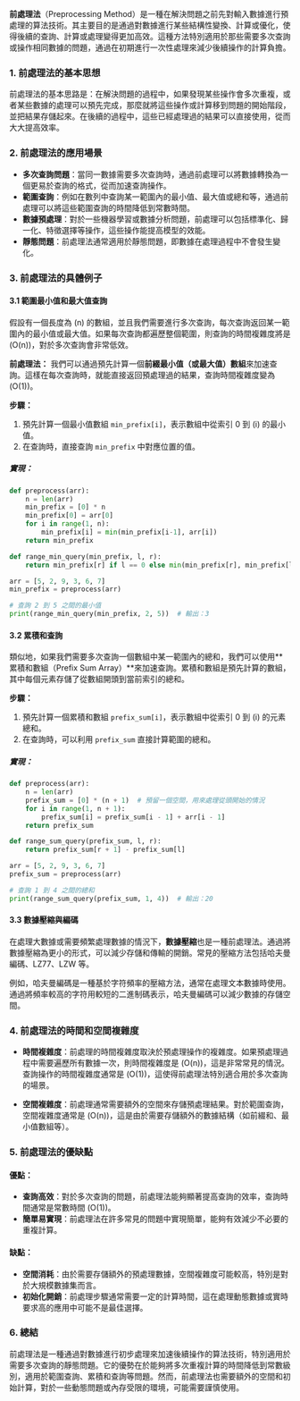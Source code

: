 **前處理法**（Preprocessing Method）是一種在解決問題之前先對輸入數據進行預處理的算法技術。其主要目的是通過對數據進行某些結構性變換、計算或優化，使得後續的查詢、計算或處理變得更加高效。這種方法特別適用於那些需要多次查詢或操作相同數據的問題，通過在初期進行一次性處理來減少後續操作的計算負擔。

### 1. **前處理法的基本思想**

前處理法的基本思路是：在解決問題的過程中，如果發現某些操作會多次重複，或者某些數據的處理可以預先完成，那麼就將這些操作或計算移到問題的開始階段，並把結果存儲起來。在後續的過程中，這些已經處理過的結果可以直接使用，從而大大提高效率。

### 2. **前處理法的應用場景**

- **多次查詢問題**：當同一數據需要多次查詢時，通過前處理可以將數據轉換為一個更易於查詢的格式，從而加速查詢操作。
- **範圍查詢**：例如在數列中查詢某一範圍內的最小值、最大值或總和等，通過前處理可以將這些範圍查詢的時間降低到常數時間。
- **數據預處理**：對於一些機器學習或數據分析問題，前處理可以包括標準化、歸一化、特徵選擇等操作，這些操作能提高模型的效能。
- **靜態問題**：前處理法通常適用於靜態問題，即數據在處理過程中不會發生變化。

### 3. **前處理法的具體例子**

#### 3.1 **範圍最小值和最大值查詢**

假設有一個長度為 \(n\) 的數組，並且我們需要進行多次查詢，每次查詢返回某一範圍內的最小值或最大值。如果每次查詢都遍歷整個範圍，則查詢的時間複雜度將是 \(O(n)\)，對於多次查詢會非常低效。

**前處理法：** 我們可以通過預先計算一個**前綴最小值（或最大值）數組**來加速查詢。這樣在每次查詢時，就能直接返回預處理過的結果，查詢時間複雜度變為 \(O(1)\)。

**步驟：**
1. 預先計算一個最小值數組 `min_prefix[i]`，表示數組中從索引 0 到 \(i\) 的最小值。
2. 在查詢時，直接查詢 `min_prefix` 中對應位置的值。

##### 實現：
```python
def preprocess(arr):
    n = len(arr)
    min_prefix = [0] * n
    min_prefix[0] = arr[0]
    for i in range(1, n):
        min_prefix[i] = min(min_prefix[i-1], arr[i])
    return min_prefix

def range_min_query(min_prefix, l, r):
    return min_prefix[r] if l == 0 else min(min_prefix[r], min_prefix[l-1])

arr = [5, 2, 9, 3, 6, 7]
min_prefix = preprocess(arr)

# 查詢 2 到 5 之間的最小值
print(range_min_query(min_prefix, 2, 5))  # 輸出：3
```

#### 3.2 **累積和查詢**

類似地，如果我們需要多次查詢一個數組中某一範圍內的總和，我們可以使用**累積和數組（Prefix Sum Array）**來加速查詢。累積和數組是預先計算的數組，其中每個元素存儲了從數組開頭到當前索引的總和。

**步驟：**
1. 預先計算一個累積和數組 `prefix_sum[i]`，表示數組中從索引 0 到 \(i\) 的元素總和。
2. 在查詢時，可以利用 `prefix_sum` 直接計算範圍的總和。

##### 實現：
```python
def preprocess(arr):
    n = len(arr)
    prefix_sum = [0] * (n + 1)  # 預留一個空間，用來處理從頭開始的情況
    for i in range(1, n + 1):
        prefix_sum[i] = prefix_sum[i - 1] + arr[i - 1]
    return prefix_sum

def range_sum_query(prefix_sum, l, r):
    return prefix_sum[r + 1] - prefix_sum[l]

arr = [5, 2, 9, 3, 6, 7]
prefix_sum = preprocess(arr)

# 查詢 1 到 4 之間的總和
print(range_sum_query(prefix_sum, 1, 4))  # 輸出：20
```

#### 3.3 **數據壓縮與編碼**

在處理大數據或需要頻繁處理數據的情況下，**數據壓縮**也是一種前處理法。通過將數據壓縮為更小的形式，可以減少存儲和傳輸的開銷。常見的壓縮方法包括哈夫曼編碼、LZ77、LZW 等。

例如，哈夫曼編碼是一種基於字符頻率的壓縮方法，通常在處理文本數據時使用。通過將頻率較高的字符用較短的二進制碼表示，哈夫曼編碼可以減少數據的存儲空間。

### 4. **前處理法的時間和空間複雜度**

- **時間複雜度**：前處理的時間複雜度取決於預處理操作的複雜度。如果預處理過程中需要遍歷所有數據一次，則時間複雜度是 \(O(n)\)，這是非常常見的情況。查詢操作的時間複雜度通常是 \(O(1)\)，這使得前處理法特別適合用於多次查詢的場景。
  
- **空間複雜度**：前處理通常需要額外的空間來存儲預處理結果。對於範圍查詢，空間複雜度通常是 \(O(n)\)，這是由於需要存儲額外的數據結構（如前綴和、最小值數組等）。

### 5. **前處理法的優缺點**

#### 優點：
- **查詢高效**：對於多次查詢的問題，前處理法能夠顯著提高查詢的效率，查詢時間通常是常數時間 \(O(1)\)。
- **簡單易實現**：前處理法在許多常見的問題中實現簡單，能夠有效減少不必要的重複計算。
  
#### 缺點：
- **空間消耗**：由於需要存儲額外的預處理數據，空間複雜度可能較高，特別是對於大規模數據集而言。
- **初始化開銷**：前處理步驟通常需要一定的計算時間，這在處理動態數據或實時要求高的應用中可能不是最佳選擇。

### 6. **總結**

前處理法是一種通過對數據進行初步處理來加速後續操作的算法技術，特別適用於需要多次查詢的靜態問題。它的優勢在於能夠將多次重複計算的時間降低到常數級別，適用於範圍查詢、累積和查詢等問題。然而，前處理法也需要額外的空間和初始計算，對於一些動態問題或內存受限的環境，可能需要謹慎使用。